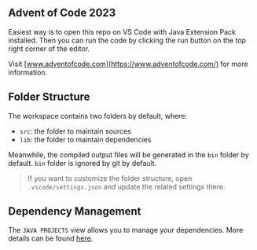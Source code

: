 ## Advent of Code 2023

Easiest way is to open this repo on VS Code with Java Extension Pack installed. Then you can run the code by clicking the run button on the top right corner of the editor.

Visit [www.adventofcode.com](https://www.adventofcode.com/) for more information.

## Folder Structure

The workspace contains two folders by default, where:

- `src`: the folder to maintain sources
- `lib`: the folder to maintain dependencies

Meanwhile, the compiled output files will be generated in the `bin` folder by default. `bin` folder is ignored by git by default.

> If you want to customize the folder structure, open `.vscode/settings.json` and update the related settings there.

## Dependency Management

The `JAVA PROJECTS` view allows you to manage your dependencies. More details can be found [here](https://github.com/microsoft/vscode-java-dependency#manage-dependencies).
